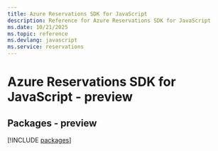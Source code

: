 ```yaml
---
title: Azure Reservations SDK for JavaScript
description: Reference for Azure Reservations SDK for JavaScript
ms.date: 10/21/2025
ms.topic: reference
ms.devlang: javascript
ms.service: reservations
---
```

# Azure Reservations SDK for JavaScript - preview
## Packages - preview
[!INCLUDE [packages](reservations-index.md)]